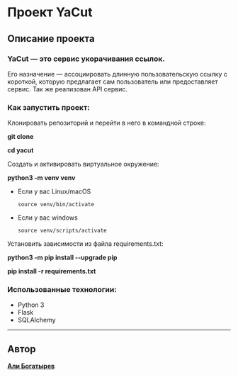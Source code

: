 # Проект YaCut

## Описание проекта
### YaCut — это сервис укорачивания ссылок.

Его назначение — ассоциировать длинную пользовательскую ссылку с короткой, которую предлагает сам пользователь или предоставляет сервис. Так же реализован API сервис.

### Как запустить проект:

Клонировать репозиторий и перейти в него в командной строке:

**git clone**

**cd yacut**

Cоздать и активировать виртуальное окружение:

**python3 -m venv venv**

* Если у вас Linux/macOS

    ```
    source venv/bin/activate
    ```

* Если у вас windows

    ```
    source venv/scripts/activate
    ```

Установить зависимости из файла requirements.txt:

**python3 -m pip install --upgrade pip**

**pip install -r requirements.txt**

### Использованные технологии:
- Python 3
- Flask
- SQLAlchemy

---
## Автор
**[Али Богатырев](https://github.com/ravimb06)**
